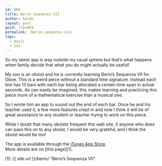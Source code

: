 ```yaml
---
id: 604
title: Berio Sequenza VII
author: Sarah
layout: post
guid: /?p=604
permalink: /berio-sequenza-vii/
tags:
  - music
  - ios
---
```

So my latest app is way outside my usual sphere but that&#8217;s what happens when family decide that what you do might actually be useful!

My son is an oboist and he is currently learning Berio&#8217;s Sequenza VII for Oboe. This is a weird piece without a standard time signature. Instead each line has 13 bars with each bar being allocated a certain time span in actual seconds. As can easily be imagined, this makes learning and practicing this piece more of a mathematical exercise than a musical one.

So I wrote him an app to sound out the end of each bar. Once he and his teacher used it, a few more features crept in and now I think it will be of great assistance to any student or teacher trying to work on this piece.

While I doubt that many oboists frequent this web site, it anyone who does can pass this on to any oboist, I would be very grateful, and I think the oboist would be too!

The app is available through the <a href="https://itunes.apple.com/us/app/sequenza-vii/id730234638?mt=8&#038;uo=4" target="_blank">iTunes App Store</a>.  
More details are on [this page][1].

 [1]: {{ site.url }}/berio/ "Berio’s Sequenza VII"
